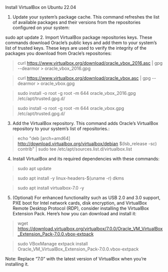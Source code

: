 Install VirtualBox on Ubuntu 22.04
1. Update your system’s package cache. This command refreshes the list of available packages and their versions from the repositories configured on your system:

sudo apt update
2. Import VirtualBox package repositories keys. These commands download Oracle’s public keys and add them to your system’s list of trusted keys. These keys are used to verify the integrity of the packages you download from Oracle’s repositories:


> curl https://www.virtualbox.org/download/oracle_vbox_2016.asc | gpg --dearmor > oracle_vbox_2016.gpg

> curl https://www.virtualbox.org/download/oracle_vbox.asc | gpg --dearmor > oracle_vbox.gpg

> sudo install -o root -g root -m 644 oracle_vbox_2016.gpg /etc/apt/trusted.gpg.d/

> sudo install -o root -g root -m 644 oracle_vbox.gpg /etc/apt/trusted.gpg.d/


3. Add the VirtualBox repository. This command adds Oracle’s VirtualBox repository to your system’s list of repositories.:

> echo "deb [arch=amd64] http://download.virtualbox.org/virtualbox/debian $(lsb_release -sc) contrib" | sudo tee /etc/apt/sources.list.d/virtualbox.list


4. Install VirtualBox and its required dependencies with these commands:

> sudo apt update

> sudo apt install -y linux-headers-$(uname -r) dkms

> sudo apt install virtualbox-7.0 -y


5. (Optional) For enhanced functionality such as USB 2.0 and 3.0 support, PXE boot for Intel network cards, disk encryption, and VirtualBox Remote Desktop Protocol (RDP), consider installing the VirtualBox Extension Pack. Here’s how you can download and install it:

> wget https://download.virtualbox.org/virtualbox/7.0.0/Oracle_VM_VirtualBox_Extension_Pack-7.0.0.vbox-extpack

> sudo VBoxManage extpack install Oracle_VM_VirtualBox_Extension_Pack-7.0.0.vbox-extpack


Note: Replace “7.0” with the latest version of VirtualBox when you’re installing it.
